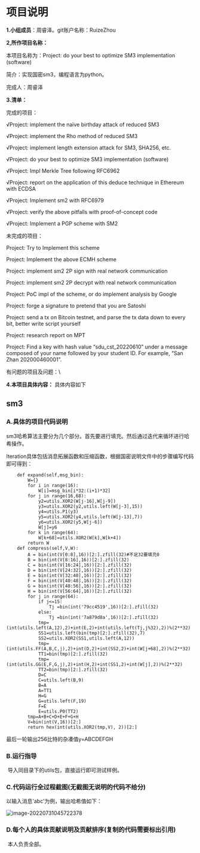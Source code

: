 # 项目说明

**1.小组成员**：周睿泽。git账户名称：RuizeZhou

**2,所作项目名称：**

本项目名称为：Project: do your best to optimize SM3 implementation (software)

简介：实现国密sm3，编程语言为python。

完成人：周睿泽

**3.清单：**

完成的项目：

√Project: implement the naïve birthday attack of reduced SM3 

√Project: implement the Rho method of reduced SM3

√Project: implement length extension attack for SM3, SHA256, etc.

√Project: do your best to optimize SM3 implementation (software)

√Project: Impl Merkle Tree following RFC6962

√Project: report on the application of this deduce technique in Ethereum with ECDSA

√Project: Implement sm2 with RFC6979

√Project: verify the above pitfalls with proof-of-concept code

√Project: Implement a PGP scheme with SM2

未完成的项目：

Project: Try to Implement this scheme

Project: Implement the above ECMH scheme

Project: implement sm2 2P sign with real network communication

Project: implement sm2 2P decrypt with real network communication

Project: PoC impl of the scheme, or do implement analysis by Google

Project: forge a signature to pretend that you are Satoshi

Project: send a tx on Bitcoin testnet, and parse the tx data down to every bit, better write script yourself

Project: research report on MPT

Project: Find a key with hash value “sdu_cst_20220610” under a message composed of your name followed by your student ID. For example, “San Zhan 202000460001”.

有问题的项目及问题：\

**4.本项目具体内容：**  具体内容如下

## sm3

### A.具体的项目代码说明

sm3哈希算法主要分为几个部分。首先要进行填充。然后通过迭代来循环进行哈希操作。

Iteration具体包括消息拓展函数和压缩函数，根据国密说明文件中的步骤编写代码即可得到：

```
	def expand(self,msg_bin):
        W={}
        for i in range(16):
            W[i]=msg_bin[i*32:(i+1)*32]
        for j in range(16,68):
            y2=utils.XOR2(W[j-16],W[j-9])
            y3=utils.XOR2(y2,utils.left(W[j-3],15))
            y4=utils.P1(y3)
            y5=utils.XOR2(y4,utils.left(W[j-13],7))
            y6=utils.XOR2(y5,W[j-6])
            W[j]=y6
        for k in range(64):
            W[k+68]=utils.XOR2(W[k],W[k+4])
        return W        
	def compress(self,V,W):
        A = bin(int(V[0:8],16))[2:].zfill(32)#不足32要填充0
        B = bin(int(V[8:16],16))[2:].zfill(32)
        C = bin(int(V[16:24],16))[2:].zfill(32)
        D = bin(int(V[24:32],16))[2:].zfill(32)
        E = bin(int(V[32:40],16))[2:].zfill(32)
        F = bin(int(V[40:48],16))[2:].zfill(32)
        G = bin(int(V[48:56],16))[2:].zfill(32)
        H = bin(int(V[56:64],16))[2:].zfill(32)
        for j in range(64):
            if j<=15:
                Tj =bin(int('79cc4519',16))[2:].zfill(32)
            else:
                Tj =bin(int('7a879d8a',16))[2:].zfill(32)
            tmp=(int(utils.left(A,12),2)+int(E,2)+int(utils.left(Tj,j%32),2))%(2**32)
            SS1=utils.left(bin(tmp)[2:].zfill(32),7)
            SS2=utils.XOR2(SS1,utils.left(A,12))
            tmp=(int(utils.FF(A,B,C,j),2)+int(D,2)+int(SS2,2)+int(W[j+68],2))%(2**32)
            TT1=bin(tmp)[2:].zfill(32)
            tmp=(int(utils.GG(E,F,G,j),2)+int(H,2)+int(SS1,2)+int(W[j],2))%(2**32)
            TT2=bin(tmp)[2:].zfill(32)
            D=C
            C=utils.left(B,9)
            B=A
            A=TT1
            H=G
            G=utils.left(F,19)
            F=E
            E=utils.P0(TT2)
        tmp=A+B+C+D+E+F+G+H
        V=bin(int(V,16))[2:]
        return hex(int(utils.XOR2(tmp,V), 2))[2:]        
```

最后一轮输出256比特的杂凑值y=ABCDEFGH





### B.运行指导

​	导入同目录下的utils包，直接运行即可测试样例。

### C.代码运行全过程截图(无截图无说明的代码不给分)
以输入消息'abc'为例，输出哈希值如下：

![image-20220731045722378](https://cdn.jsdelivr.net/gh/RuizeZhou/images/image-20220731045722378.png)

### D.每个人的具体贡献说明及贡献排序(复制的代码需要标出引用)

​	本人负责全部。


